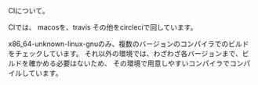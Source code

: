 CIについて。

CIでは、
macosを、travis
その他をcircleciで回しています。

x86_64-unknown-linux-gnuのみ、複数のバージョンのコンパイラでのビルドをチェックしています。
それ以外の環境では、わざわざ各バージョンまで、ビルドを確かめる必要はないため、
その環境で用意しやすいコンパイラでコンパイルしています。
